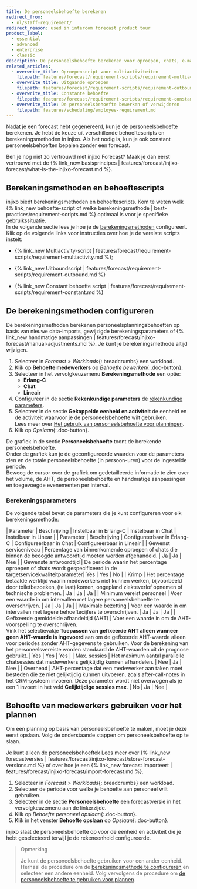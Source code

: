 ```yaml
---
title: De personeelsbehoefte berekenen
redirect_from:
  - nl/staff-requirement/
redirect_reason: used in intercom forecast product tour
product_label:
  - essential
  - advanced
  - enterprise
  - classic
description: De personeelsbehoefte berekenen voor oproepen, chats, e-mail en meer.
related_articles:
  - overwrite_title: Oproepenscript voor multiactiviteiten
    filepath: features/forecast/requirement-scripts/requirement-multiactivity.md
  - overwrite_title: Uitgaande oproepen
    filepath: features/forecast/requirement-scripts/requirement-outbound.md
  - overwrite_title: Constante behoefte
    filepath: features/forecast/requirement-scripts/requirement-constant.md
  - overwrite_title: De personeelsbehoefte bewerken of verwijderen
    filepath: features/scheduling/employee-requirement.md
---
```


Nadat je een forecast hebt gegenereerd, kun je de personeelsbehoefte berekenen. Je hebt de keuze uit verschillende behoeftescripts en berekeningsmethoden in injixo. Als het nodig is, kun je ook constant personeelsbehoeften bepalen zonder een forecast.

Ben je nog niet zo vertrouwd met injixo Forecast? Maak je dan eerst vertrouwd met de {% link_new basisprincipes | features/forecast/injixo-forecast/what-is-the-injixo-forecast.md %}.

## Berekeningsmethoden en behoeftescripts

injixo biedt berekeningsmethoden en behoeftescripts.
Kom te weten welk {% link_new behoefte-script of welke berekeningsmethode | best-practices/requirement-scripts.md %} optimaal is voor je specifieke gebruikssituatie.<br>
In de volgende sectie lees je hoe je de [berekeningsmethoden](#berekeningsmethoden-configureren) configureert.<br>
Klik op de volgende links voor instructies over hoe je de vereiste scripts instelt:

- {% link_new Multiactivity-script | features/forecast/requirement-scripts/requirement-multiactivity.md %};

- {% link_new Uitboundscript | features/forecast/requirement-scripts/requirement-outbound.md %}
- {% link_new Constant behoefte script | features/forecast/requirement-scripts/requirement-constant.md %}

## De berekeningsmethoden configureren

De berekeningsmethoden berekenen personeelsplanningsbehoeften op basis van nieuwe data-imports, gewijzigde berekeningsparameters of {% link_new handmatige aanpassingen | features/forecast/injixo-forecast/manual-adjustments.md %}.
Je kunt je berekeningsmethode altijd wijzigen.

1. Selecteer in _Forecast > Workloads_{:.breadcrumbs} een workload.
2. Klik op **Behoefte medewerkers** op _Behoefte bewerken_{:.doc-button}.
3. Selecteer in het vervolgkeuzemenu **Berekeningsmethode** een optie:
   - **Erlang-C**
   - **Chat**
   - **Lineair**
4. Configureer in de sectie **Rekenkundige parameters** de [rekenkundige parameters](#rekenkundige-parameters).
5. Selecteer in de sectie **Gekoppelde eenheid en activiteit** de eenheid en de activiteit waarvoor je de personeelsbehoefte wilt gebruiken.   
  Lees meer over [Het gebruik van personeelsbehoefte voor planningen](#use-staff-requirements-for-scheduling).
6. Klik op _Opslaan_{:.doc-button}.

De grafiek in de sectie **Personeelsbehoefte** toont de berekende personeelsbehoefte.<br> Onder de grafiek kun je de geconfigureerde waarden voor de parameters zien en de totale personeelsbehoefte (in persoon-uren) voor de ingestelde periode.<br> Beweeg de cursor over de grafiek om gedetailleerde informatie te zien over het volume, de AHT, de personeelsbehoefte en handmatige aanpassingen en toegevoegde evenementen per interval.

### Berekeningsparameters

De volgende tabel bevat de parameters die je kunt configureren voor elk berekeningsmethode:

| Parameter                         | Beschrijving                                                                                                                                                                                                                                                                                                           | Instelbaar in Erlang-C | Instelbaar in Chat | Instelbaar in Linear |
| Parameter                         | Beschrijving                                                                                                                                                                                                                                                                                                           | Configureerbaar in Erlang-C | Configureerbaar in Chat | Configureerbaar in Lineair |
| Gewenst serviceniveau              | Percentage van binnenkomende oproepen of chats die binnen de beoogde antwoordtijd moeten worden afgehandeld.                                                                                                                                                                                                                                                                          | Ja | Ja | Nee |
| Gewenste antwoordtijd              | De periode waarin het percentage oproepen of chats wordt gespecificeerd in de targetservicekwaliteitparameter| Yes | Yes | No |
| Krimp                         | Het percentage betaalde werktijd waarin medewerkers niet kunnen werken, bijvoorbeeld door toiletbezoeken, (te laat) komen, ongepland ziekteverlof opnemen of technische problemen. | Ja | Ja | Ja |
| Minimum vereist personeel            | Voer een waarde in om intervallen met lagere personeelsbehoefte te overschrijven.                                                                                                                                                                                                                                                     | Ja | Ja | Ja |
| Maximale bezetting                        | Voer een waarde in om intervallen met lagere behoeftecijfers te overschrijven.                        | Ja | Ja | Ja |
| Gefixeerde gemiddelde afhandeltijd (AHT)        | Voer een waarde in om de AHT-voorspelling te overschrijven.<br>Vink het selectievakje **Toepassen van gefixeerde AHT alleen wanneer geen AHT-waarde is ingevoerd** aan om de gefixeerde AHT-waarde alleen voor periodes zonder AHT-gegevens te gebruiken. Voor de berekening van het personeelsvereiste worden standaard de AHT-waarden uit de prognose gebruikt.                                 | Yes | Yes | Yes |
| Max. sessies                  | Het maximum aantal parallelle chatsessies dat medewerkers gelijktijdig kunnen afhandelen.                                                                                                                                                                                                                                                                                   | Nee | Ja | Nee |
| Overhead                          | AHT-percentage dat een medewerker aan taken moet besteden die ze niet gelijktijdig kunnen uitvoeren, zoals after-call-notes in het CRM-systeem invoeren. Deze parameter wordt niet overwogen als je een 1 invoert in het veld **Gelijktijdige sessies max**.                                                                                                                                          | No | Ja | Nee |

## Behoefte van medewerkers gebruiken voor het plannen

Om een planning op basis van personeelsbehoefte te maken, moet je deze eerst opslaan. Volg de onderstaande stappen om personeelsbehoefte op te slaan.

Je kunt alleen de personeelsbehoeftek
Lees meer over {% link_new forecastversies | features/forecast/injixo-forecast/store-forecast-versions.md %} of over hoe je een {% link_new forecast importeert | features/forecast/injixo-forecast/import-forecast.md %}.

1. Selecteer in _Forecast > Workloads_{:.breadcrumbs} een workload.
2. Selecteer de periode voor welke je behoefte aan personeel wilt gebruiken.
3. Selecteer in de sectie **Personeelsbehoefte** een forecastversie in het vervolgkeuzemenu aan de linkerzijde.
4. Klik op _Behoefte personeel opslaan_{:.doc-button}.
5. Klik in het venster **Behoefte opslaan** op _Opslaan_{:.doc-button}.

injixo slaat de personeelsbehoefte op voor de eenheid en activiteit die je hebt geselecteerd terwijl je de rekeneenheid configureerde.

> Opmerking
>
> Je kunt de personeelsbehoefte gebruiken voor een ander eenheid. <br> Herhaal de procedure om de [berekeningsmethode te configureren](#berekeningsmethoden-configureren) en selecteer een andere eenheid. Volg vervolgens de procedure om [de personeelsbehoefte te gebruiken voor plannen](#de-personeelsbehoefte-gebruiken-voor-het-plannen).